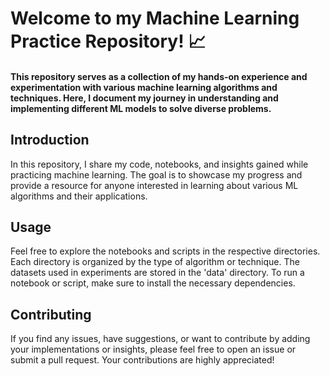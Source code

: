# Welcome to my Machine Learning Practice Repository! 📈
#### This repository serves as a collection of my hands-on experience and experimentation with various machine learning algorithms and techniques. Here, I document my journey in understanding and implementing different ML models to solve diverse problems.
## Introduction
In this repository, I share my code, notebooks, and insights gained while practicing machine learning. The goal is to showcase my progress and provide a resource for anyone interested in learning about various ML algorithms and their applications.
## Usage 
Feel free to explore the notebooks and scripts in the respective directories. Each directory is organized by the type of algorithm or technique. The datasets used in experiments are stored in the 'data' directory.
To run a notebook or script, make sure to install the necessary dependencies.
## Contributing
If you find any issues, have suggestions, or want to contribute by adding your implementations or insights, please feel free to open an issue or submit a pull request. Your contributions are highly appreciated!
